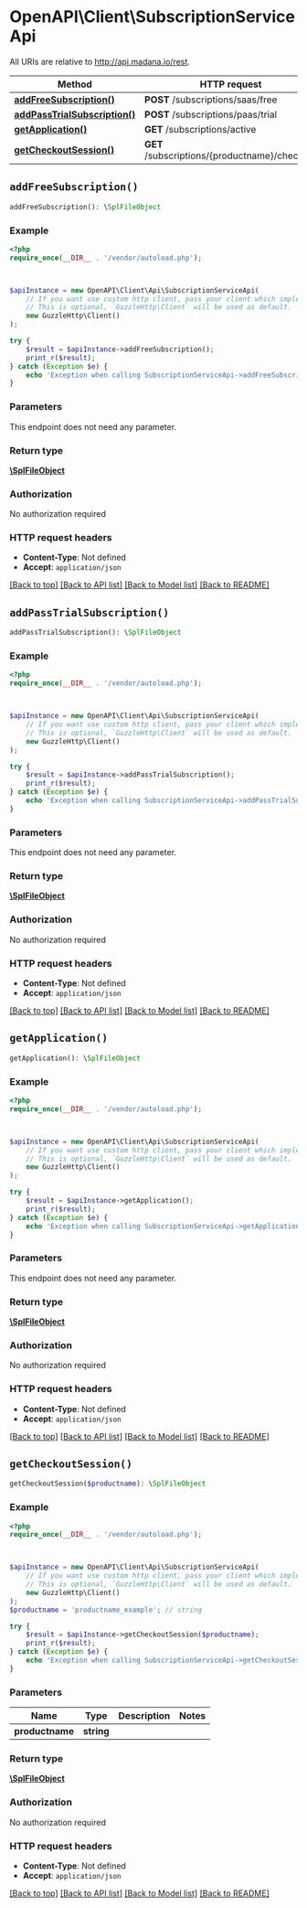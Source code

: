 # OpenAPI\Client\SubscriptionServiceApi

All URIs are relative to http://api.madana.io/rest.

Method | HTTP request | Description
------------- | ------------- | -------------
[**addFreeSubscription()**](SubscriptionServiceApi.md#addFreeSubscription) | **POST** /subscriptions/saas/free | 
[**addPassTrialSubscription()**](SubscriptionServiceApi.md#addPassTrialSubscription) | **POST** /subscriptions/paas/trial | 
[**getApplication()**](SubscriptionServiceApi.md#getApplication) | **GET** /subscriptions/active | 
[**getCheckoutSession()**](SubscriptionServiceApi.md#getCheckoutSession) | **GET** /subscriptions/{productname}/checkout | 


## `addFreeSubscription()`

```php
addFreeSubscription(): \SplFileObject
```



### Example

```php
<?php
require_once(__DIR__ . '/vendor/autoload.php');



$apiInstance = new OpenAPI\Client\Api\SubscriptionServiceApi(
    // If you want use custom http client, pass your client which implements `GuzzleHttp\ClientInterface`.
    // This is optional, `GuzzleHttp\Client` will be used as default.
    new GuzzleHttp\Client()
);

try {
    $result = $apiInstance->addFreeSubscription();
    print_r($result);
} catch (Exception $e) {
    echo 'Exception when calling SubscriptionServiceApi->addFreeSubscription: ', $e->getMessage(), PHP_EOL;
}
```

### Parameters

This endpoint does not need any parameter.

### Return type

[**\SplFileObject**](../Model/\SplFileObject.md)

### Authorization

No authorization required

### HTTP request headers

- **Content-Type**: Not defined
- **Accept**: `application/json`

[[Back to top]](#) [[Back to API list]](../../README.md#endpoints)
[[Back to Model list]](../../README.md#models)
[[Back to README]](../../README.md)

## `addPassTrialSubscription()`

```php
addPassTrialSubscription(): \SplFileObject
```



### Example

```php
<?php
require_once(__DIR__ . '/vendor/autoload.php');



$apiInstance = new OpenAPI\Client\Api\SubscriptionServiceApi(
    // If you want use custom http client, pass your client which implements `GuzzleHttp\ClientInterface`.
    // This is optional, `GuzzleHttp\Client` will be used as default.
    new GuzzleHttp\Client()
);

try {
    $result = $apiInstance->addPassTrialSubscription();
    print_r($result);
} catch (Exception $e) {
    echo 'Exception when calling SubscriptionServiceApi->addPassTrialSubscription: ', $e->getMessage(), PHP_EOL;
}
```

### Parameters

This endpoint does not need any parameter.

### Return type

[**\SplFileObject**](../Model/\SplFileObject.md)

### Authorization

No authorization required

### HTTP request headers

- **Content-Type**: Not defined
- **Accept**: `application/json`

[[Back to top]](#) [[Back to API list]](../../README.md#endpoints)
[[Back to Model list]](../../README.md#models)
[[Back to README]](../../README.md)

## `getApplication()`

```php
getApplication(): \SplFileObject
```



### Example

```php
<?php
require_once(__DIR__ . '/vendor/autoload.php');



$apiInstance = new OpenAPI\Client\Api\SubscriptionServiceApi(
    // If you want use custom http client, pass your client which implements `GuzzleHttp\ClientInterface`.
    // This is optional, `GuzzleHttp\Client` will be used as default.
    new GuzzleHttp\Client()
);

try {
    $result = $apiInstance->getApplication();
    print_r($result);
} catch (Exception $e) {
    echo 'Exception when calling SubscriptionServiceApi->getApplication: ', $e->getMessage(), PHP_EOL;
}
```

### Parameters

This endpoint does not need any parameter.

### Return type

[**\SplFileObject**](../Model/\SplFileObject.md)

### Authorization

No authorization required

### HTTP request headers

- **Content-Type**: Not defined
- **Accept**: `application/json`

[[Back to top]](#) [[Back to API list]](../../README.md#endpoints)
[[Back to Model list]](../../README.md#models)
[[Back to README]](../../README.md)

## `getCheckoutSession()`

```php
getCheckoutSession($productname): \SplFileObject
```



### Example

```php
<?php
require_once(__DIR__ . '/vendor/autoload.php');



$apiInstance = new OpenAPI\Client\Api\SubscriptionServiceApi(
    // If you want use custom http client, pass your client which implements `GuzzleHttp\ClientInterface`.
    // This is optional, `GuzzleHttp\Client` will be used as default.
    new GuzzleHttp\Client()
);
$productname = 'productname_example'; // string

try {
    $result = $apiInstance->getCheckoutSession($productname);
    print_r($result);
} catch (Exception $e) {
    echo 'Exception when calling SubscriptionServiceApi->getCheckoutSession: ', $e->getMessage(), PHP_EOL;
}
```

### Parameters

Name | Type | Description  | Notes
------------- | ------------- | ------------- | -------------
 **productname** | **string**|  |

### Return type

[**\SplFileObject**](../Model/\SplFileObject.md)

### Authorization

No authorization required

### HTTP request headers

- **Content-Type**: Not defined
- **Accept**: `application/json`

[[Back to top]](#) [[Back to API list]](../../README.md#endpoints)
[[Back to Model list]](../../README.md#models)
[[Back to README]](../../README.md)
